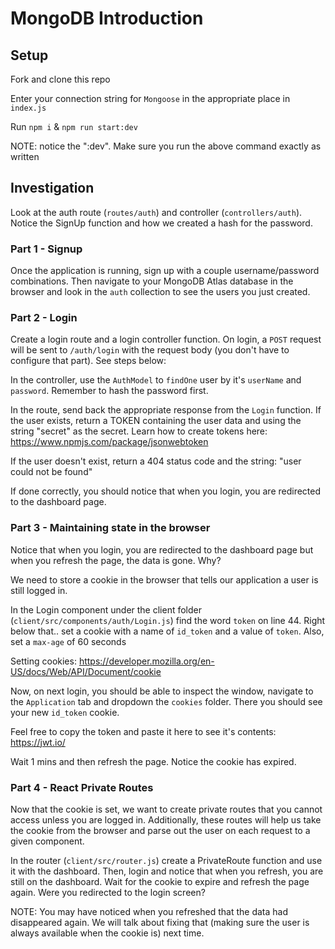 # MongoDB Introduction

## Setup
Fork and clone this repo

Enter your connection string for `Mongoose` in the appropriate place in `index.js`

Run `npm i` & `npm run start:dev`

NOTE: notice the ":dev". Make sure you run the above command exactly as written

## Investigation
Look at the auth route (`routes/auth`) and controller (`controllers/auth`). Notice the SignUp function and how we created a hash for the password. 

### Part 1 - Signup

Once the application is running, sign up with a couple username/password combinations. Then navigate to your MongoDB Atlas database in the browser and look in the `auth` collection to see the users you just created.

### Part 2 - Login

Create a login route and a login controller function. On login, a `POST` request will be sent to `/auth/login` with the request body (you don't have to configure that part). See steps below:

In the controller, use the `AuthModel` to `findOne` user by it's `userName` and `password`. Remember to hash the password first.

In the route, send back the appropriate response from the `Login` function. If the user exists, return a TOKEN containing the user data and using the string "secret" as the secret. Learn how to create tokens here:
https://www.npmjs.com/package/jsonwebtoken

If the user doesn't exist, return a 404 status code and the string: "user could not be found"

If done correctly, you should notice that when you login, you are redirected to the dashboard page.

### Part 3 - Maintaining state in the browser

Notice that when you login, you are redirected to the dashboard page but when you refresh the page, the data is gone. Why?

We need to store a cookie in the browser that tells our application a user is still logged in.

In the Login component under the client folder (`client/src/components/auth/Login.js`) find the word `token` on line 44. Right below that.. set a cookie with a name of `id_token` and a value of `token`. Also, set a `max-age` of 60 seconds

Setting cookies: https://developer.mozilla.org/en-US/docs/Web/API/Document/cookie

Now, on next login, you should be able to inspect the window, navigate to the `Application` tab and dropdown the `cookies` folder. There you should see your new `id_token` cookie.

Feel free to copy the token and paste it here to see it's contents: https://jwt.io/

Wait 1 mins and then refresh the page. Notice the cookie has expired.

### Part 4 - React Private Routes

Now that the cookie is set, we want to create private routes that you cannot access unless you are logged in. Additionally, these routes will help us take the cookie from the browser and parse out the user on each request to a given component.

In the router (`client/src/router.js`) create a PrivateRoute function and use it with the dashboard. Then, login and notice that when you refresh, you are still on the dashboard. Wait for the cookie to expire and refresh the page again. Were you redirected to the login screen?

NOTE: You may have noticed when you refreshed that the data had disappeared again. We will talk about fixing that (making sure the user is always available when the cookie is) next time. 

